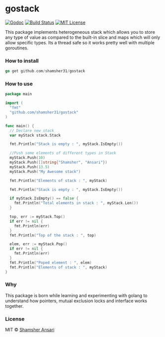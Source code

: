 # gostack

[![Godoc](http://img.shields.io/badge/godoc-reference-blue.svg?style=flat)](https://godoc.org/github.com/shamsher31/gostack)
[![Build Status](https://travis-ci.org/shamsher31/gostack.svg)](https://travis-ci.org/shamsher31/gostack)
[![MIT License](http://img.shields.io/badge/license-MIT-blue.svg?style=flat-square)](license)

This package implements heterogeneous stack which allows you to store any type of value
as compared to the built-in slice and maps which will only allow specific types. Its a thread safe so it works pretty well with multiple goroutines.  

### How to install
```go
go get github.com/shamsher31/gostack
```

### How to use
```go
package main

import (
  "fmt"
  "github.com/shamsher31/gostack"
)

func main() {
  // Declare new stack
  var myStack stack.Stack

  fmt.Println("Stack is empty : ", myStack.IsEmpty())

  //Push some elements of different types in Stack
  myStack.Push(10)
  myStack.Push([]string{"Shamsher", "Ansari"})
  myStack.Push(13.5)
  myStack.Push("My Awesome stack")

  fmt.Println("Elements of stack : ", myStack)

  fmt.Println("Stack is empty : ", myStack.IsEmpty())

  if myStack.IsEmpty() == false {
    fmt.Println("Total elements in stack : ", myStack.Len())
  }

  top, err := myStack.Top()
  if err != nil {
    fmt.Println(err)
  }
  fmt.Println("Top of the stack : ", top)

  elem, err := myStack.Pop()
  if err != nil {
    fmt.Println(err)
  }
  fmt.Println("Poped element : ", elem)
  fmt.Println("Elements of stack : ", myStack)
}
```
### Why
This package is born while learning and experimenting with golang to understand how pointers, mutual exclusion locks and interface works together. 

### License
MIT © [Shamsher Ansari](https://github.com/shamsher31)
